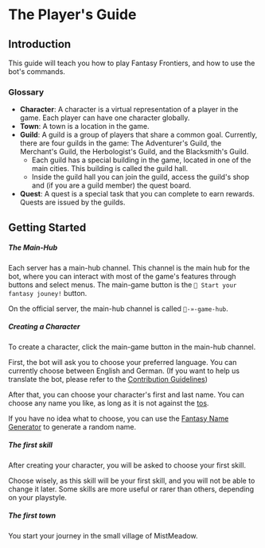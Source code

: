 # The Player's Guide

## Introduction

This guide will teach you how to play Fantasy Frontiers, and how to use the bot's commands.

### Glossary

- **Character**: A character is a virtual representation of a player in the game. Each player can have one character globally.
- **Town**: A town is a location in the game.
- **Guild**: A guild is a group of players that share a common goal. Currently, there are four guilds in the game: The Adventurer's Guild, the Merchant's Guild, the Herbologist's Guild, and the Blacksmith's Guild.
  - Each guild has a special building in the game, located in one of the main cities. This building is called the guild hall.
  - Inside the guild hall you can join the guild, access the guild's shop and (if you are a guild member) the quest board.
- **Quest**: A quest is a special task that you can complete to earn rewards. Quests are issued by the guilds.


## Getting Started

##### The Main-Hub

Each server has a main-hub channel. This channel is the main hub for the bot, where you can interact with most of the game's features through buttons and select menus.
The main-game button is the `🎯 Start your fantasy jouney!` button.

On the official server, the main-hub channel is called `📜-»-game-hub`.


##### Creating a Character

To create a character, click the main-game button in the main-hub channel.

First, the bot will ask you to choose your preferred language. You can currently choose between English and German. (If you want to help us translate the bot, please refer to the [Contribution Guidelines](contribution-guidelines.md))

After that, you can choose your character's first and last name. You can choose any name you like, as long as it is not against the [tos](tos.md).

If you have no idea what to choose, you can use the [Fantasy Name Generator](https://www.fantasynamegenerators.com/anime-character-names.php) to generate a random name.

##### The first skill

After creating your character, you will be asked to choose your first skill.

Choose wisely, as this skill will be your first skill, and you will not be able to change it later.
Some skills are more useful or rarer than others, depending on your playstyle.


##### The first town

You start your journey in the small village of MistMeadow.

